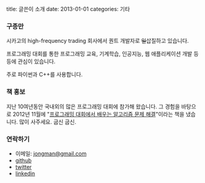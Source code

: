 title: 글쓴이 소개
date: 2013-01-01
categories: 기타

### 구종만

시카고의 high-frequency trading 회사에서 퀀트 개발자로 <s>일</s>삽질하고 있습니다. 

프로그래밍 대회를 통한 프로그래밍 교육, 기계학습, 인공지능, 웹 애플리케이션 개발 등등에 관심이 있습니다.

주로 파이썬과 C++를 사용합니다.

### 책 홍보

지난 10여년동안 국내외의 많은 프로그래밍 대회에 참가해 왔습니다. 그 경험을 바탕으로 2012년 11월에 "[프로그래밍 대회에서 배우는 알고리즘 문제 해결](http://book.algospot.com)"이라는 책을 냈습니다. 많이 사주세요. 굽신 굽신.

### 연락하기

* 이메일: jongman@gmail.com
* [github](http://github.com/jongman)
* [twitter](http://twitter.com/jongman)
* [linkedin](http://www.linkedin.com/in/jongman)
